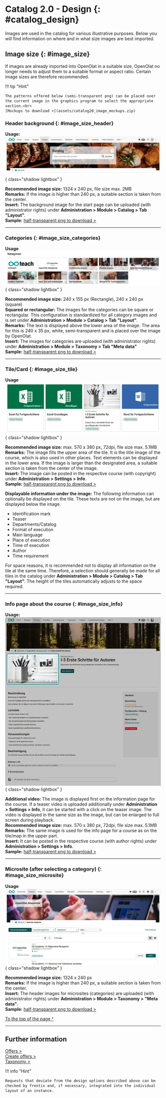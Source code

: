 # Catalog 2.0 - Design  {: #catalog_design}


Images are used in the catalog for various illustrative purposes. Below you will find information on where and in what size images are best imported.


## Image size  {: #image_size}

If images are already imported into OpenOlat in a suitable size, OpenOlat no longer needs to adjust them to a suitable format or aspect ratio. Certain image sizes are therefore recommended.


!!! tip "Hint"

    The patterns offered below (semi-transparent png) can be placed over the current image in the graphics program to select the appropriate section.<br>
    [Mockups to download >](assets/catalog20_image_mockups.zip)


### Header background {: #image_size_header}

**Usage:**
![catalog20_design_header_v1_de.png](assets/catalog20_design_header_v1_de.png){ class="shadow lightbox" }

**Recommended image size:** 1324 x 240 px, file size max. 2MB <br>
**Remarks:** If the image is higher than 240 px, a suitable section is taken from the center. <br>
**Insert:** The background image for the start page can be uploaded (with administrator rights) under **Administration > Module > Catalog > Tab "Layout"**. <br>
**Sample:** [half-transparent png to download >](assets/catalog20_image_pattern_header.zip)

---

### Categories {: #image_size_categories}

**Usage**
![catalog20_design_categories_v1_de.png](assets/catalog20_design_categories_v1_de.png){ class="shadow lightbox" }

**Recommended image size:** 240 x 155 px (Rectangle), 240 x 240 px (square)<br>
**Squared or rectangular:** The images for the categories can be square or rectangular. This configuration is standardized for all category images and is set under **Administration > Module > Catalog > Tab "Layout"**.<br>
**Remarks:** The text is displayed above the lower area of the image. The area for this is 240 x 35 px, white, semi-transparent and is placed over the image by OpenOlat. <br>
**Insert:** The images for categories are uploaded (with administrator rights) under **Administration > Module > Taxonomy > Tab "Meta data"**<br>
**Sample:** [half-transparent png to download >](assets/catalog20_image_pattern_categories.zip)


---

### Tile/Card {: #image_size_tile}

**Usage**
![catalog20_design_tile_v1_de.png](assets/catalog20_design_tile_v1_de.png){ class="shadow lightbox" }

**Recommended image size:** max. 570 x 380 px, 72dpi, file size max. 5.1MB <br>
**Remarks:** The image fills the upper area of the tile. It is the title image of the course, which is also used in other places. Text elements can be displayed in the lower area. If the image is larger than the designated area, a suitable section is taken from the center of the image. <br>
**Insert:** The image can be posted in the respective course (with copyright) under  **Administration > Settings > Info**. <br>
**Sample:** [half-transparent png to download >](assets/catalog20_image_pattern_course.zip)

**Displayable information under the image:** The following information can optionally be displayed on the tile. These texts are not on the image, but are displayed below the image.

- Identification mark
- Teaser
- Departments/Catalog
- Format of execution
- Main language
- Place of execution
- Time of execution
- Author
- Time requirement

For space reasons, it is recommended not to display all information on the tile at the same time. Therefore, a selection should generally be made for all tiles in the catalog under **Administration > Module > Catalog > Tab "Layout"**. The height of the tiles automatically adjusts to the space required.<br>

---

### Info page about the course {: #image_size_info}

**Usage:**
![catalog20_design_infopage_v1_de.png](assets/catalog20_design_infopage_v1_de.png){ class="shadow lightbox" }

**Additional video:** The image is displayed first on the information page for the course. If a teaser video is uploaded additionally under **Administration > Settings > Info**, it can be started with a click on the teaser image. The video is displayed in the same size as the image, but can be enlarged to full screen during playback.<br>
**Recommended image size:** max. 570 x 380 px, 72dpi, file size max. 5.1MB <br>
**Remarks:** The same image is used for the info page for a course as on the tile/map in the upper part.<br>
**Insert:** It can be posted in the respective course (with author rights) under **Administration > Settings > Info**. <br>
**Sample:** [half-transparent png to download >](assets/catalog20_image_pattern_course.zip)

---

### Microsite (after selecting a category) {: #image_size_microsite}

**Usage**
![catalog20_design_microsite_v1_de.png](assets/catalog20_design_microsite_v1_de.png){ class="shadow lightbox" }


**Recommended image size:** 1324 x 240 px <br>
**Remarks:** If the image is higher than 240 px, a suitable section is taken from the center.<br>
**Insert:** The header images for microsites (categories) are uploaded (with administrator rights) under **Administration > Module > Taxonomy > "Meta data"**. <br>
**Sample:** [half-transparent png to download >](assets/catalog20_image_pattern_course.zip)

[To the top of the page ^](#catalog-20---design---catalog_design)

---

## Further information

[Offers > ](../area_modules/catalog2.0_angebote.md)<br>
[Create offers > ](../../manual_how-to/catalog/catalog.md#catalog_create_offer)<br>
[Taxonomy > ](../../manual_admin/administration/Modules_Taxonomy.md)<br>



!!! info "Hint"

    Requests that deviate from the design options described above can be checked by frentix and, if necessary, integrated into the individual layout of an instance.



